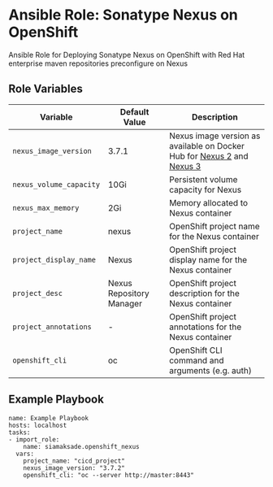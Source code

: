 Ansible Role: Sonatype Nexus on OpenShift
=========

Ansible Role for Deploying Sonatype Nexus on OpenShift with Red Hat enterprise maven repositories preconfigure on Nexus


Role Variables
------------

|Variable               | Default Value            | Description   |
|-----------------------|--------------------------|---------------|
|`nexus_image_version`  | 3.7.1                    | Nexus image version as available on Docker Hub for [Nexus 2](https://hub.docker.com/r/sonatype/nexus/tags/) and [Nexus 3](https://hub.docker.com/r/sonatype/nexus3/tags) |
|`nexus_volume_capacity`| 10Gi                     | Persistent volume capacity for Nexus  |
|`nexus_max_memory`     | 2Gi                      | Memory allocated to Nexus container |
|`project_name`         | nexus                    | OpenShift project name for the Nexus container  |
|`project_display_name` | Nexus                    | OpenShift project display name for the Nexus container  |
|`project_desc`         | Nexus Repository Manager | OpenShift project description for the Nexus container |
|`project_annotations`  | -                        | OpenShift project annotations for the Nexus container |
|`openshift_cli`        | oc                       | OpenShift CLI command and arguments (e.g. auth)       | 


Example Playbook
------------

```
name: Example Playbook
hosts: localhost
tasks:
- import_role:
    name: siamaksade.openshift_nexus
  vars:
    project_name: "cicd_project"
    nexus_image_version: "3.7.2"
    openshift_cli: "oc --server http://master:8443"
```
